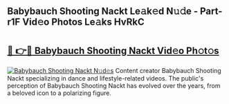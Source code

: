 ## Babybauch Shooting Nackt Le𝚊k𝚎d N𝚞𝚍e - Part-r1F Vid𝚎o Photos Le𝚊ks HvRkC

# <h2><a href="http://fb18hq.evod.top/?m=Babybauch+Shooting+Nackt">🔗 👉🔴 Babybauch Shooting Nackt Vid𝚎o Ph𝚘t𝚘s</a></h2>

[![Babybauch Shooting Nackt N𝚞d𝚎s](https://i.imgur.com/8V9OHl7.gif)](http://fb18hq.evod.top/?m=Babybauch+Shooting+Nackt)
Content creator Babybauch Shooting Nackt specializing in dance and lifestyle-related videos. The public's perception of Babybauch Shooting Nackt has evolved over the years, from a beloved icon to a polarizing figure. 
